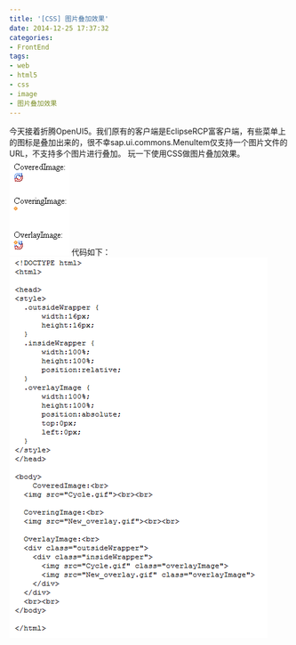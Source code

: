 ```yaml
---
title: '[CSS] 图片叠加效果'
date: 2014-12-25 17:37:32
categories: 
- FrontEnd
tags: 
- web
- html5
- css
- image
- 图片叠加效果
---
```

今天接着折腾OpenUI5。我们原有的客户端是EclipseRCP富客户端，有些菜单上的图标是叠加出来的，很不幸sap.ui.commons.MenuItem仅支持一个图片文件的URL，不支持多个图片进行叠加。
玩一下使用CSS做图片叠加效果。![CSS：图片叠加效果](/images/2014/12/0026uWfMgy6OF3zPepRf3.png)
代码如下：
![CSS：图片叠加效果](/images/2014/12/0026uWfMgy6OF4hPpie06.png)